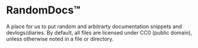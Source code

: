 # RandomDocs:tm:

A place for us to put random and arbitrarty documentation snippets and devlogs/diaries.
By default, all files are licensed under CC0 (public domain), unless otherwise
noted in a file or directory.
